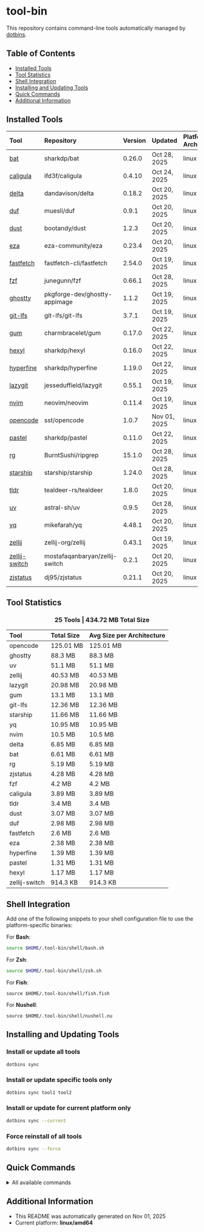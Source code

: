 # tool-bin
This repository contains command-line tools automatically managed by [dotbins](https://github.com/basnijholt/dotbins).

## Table of Contents

- [Installed Tools](#installed-tools)
- [Tool Statistics](#tool-statistics)
- [Shell Integration](#shell-integration)
- [Installing and Updating Tools](#installing-and-updating-tools)
- [Quick Commands](#quick-commands)
- [Additional Information](#additional-information)

## Installed Tools

| Tool | Repository | Version | Updated | Platforms & Architectures |
| :--- | :--------- | :------ | :------ | :------------------------ |
| [bat](https://github.com/sharkdp/bat) | sharkdp/bat | 0.26.0 | Oct 28, 2025 | linux (amd64) |
| [caligula](https://github.com/ifd3f/caligula) | ifd3f/caligula | 0.4.10 | Oct 24, 2025 | linux (amd64) |
| [delta](https://github.com/dandavison/delta) | dandavison/delta | 0.18.2 | Oct 20, 2025 | linux (amd64) |
| [duf](https://github.com/muesli/duf) | muesli/duf | 0.9.1 | Oct 20, 2025 | linux (amd64) |
| [dust](https://github.com/bootandy/dust) | bootandy/dust | 1.2.3 | Oct 20, 2025 | linux (amd64) |
| [eza](https://github.com/eza-community/eza) | eza-community/eza | 0.23.4 | Oct 20, 2025 | linux (amd64) |
| [fastfetch](https://github.com/fastfetch-cli/fastfetch) | fastfetch-cli/fastfetch | 2.54.0 | Oct 19, 2025 | linux (amd64) |
| [fzf](https://github.com/junegunn/fzf) | junegunn/fzf | 0.66.1 | Oct 28, 2025 | linux (amd64) |
| [ghostty](https://github.com/pkgforge-dev/ghostty-appimage) | pkgforge-dev/ghostty-appimage | 1.1.2 | Oct 19, 2025 | linux (amd64) |
| [git-lfs](https://github.com/git-lfs/git-lfs) | git-lfs/git-lfs | 3.7.1 | Oct 19, 2025 | linux (amd64) |
| [gum](https://github.com/charmbracelet/gum) | charmbracelet/gum | 0.17.0 | Oct 22, 2025 | linux (amd64) |
| [hexyl](https://github.com/sharkdp/hexyl) | sharkdp/hexyl | 0.16.0 | Oct 22, 2025 | linux (amd64) |
| [hyperfine](https://github.com/sharkdp/hyperfine) | sharkdp/hyperfine | 1.19.0 | Oct 22, 2025 | linux (amd64) |
| [lazygit](https://github.com/jesseduffield/lazygit) | jesseduffield/lazygit | 0.55.1 | Oct 19, 2025 | linux (amd64) |
| [nvim](https://github.com/neovim/neovim) | neovim/neovim | 0.11.4 | Oct 19, 2025 | linux (amd64) |
| [opencode](https://github.com/sst/opencode) | sst/opencode | 1.0.7 | Nov 01, 2025 | linux (amd64) |
| [pastel](https://github.com/sharkdp/pastel) | sharkdp/pastel | 0.11.0 | Oct 22, 2025 | linux (amd64) |
| [rg](https://github.com/BurntSushi/ripgrep) | BurntSushi/ripgrep | 15.1.0 | Oct 28, 2025 | linux (amd64) |
| [starship](https://github.com/starship/starship) | starship/starship | 1.24.0 | Oct 28, 2025 | linux (amd64) |
| [tldr](https://github.com/tealdeer-rs/tealdeer) | tealdeer-rs/tealdeer | 1.8.0 | Oct 20, 2025 | linux (amd64) |
| [uv](https://github.com/astral-sh/uv) | astral-sh/uv | 0.9.5 | Oct 28, 2025 | linux (amd64) |
| [yq](https://github.com/mikefarah/yq) | mikefarah/yq | 4.48.1 | Oct 20, 2025 | linux (amd64) |
| [zellij](https://github.com/zellij-org/zellij) | zellij-org/zellij | 0.43.1 | Oct 19, 2025 | linux (amd64) |
| [zellij-switch](https://github.com/mostafaqanbaryan/zellij-switch) | mostafaqanbaryan/zellij-switch | 0.2.1 | Oct 20, 2025 | linux (amd64) |
| [zjstatus](https://github.com/dj95/zjstatus) | dj95/zjstatus | 0.21.1 | Oct 20, 2025 | linux (amd64) |

## Tool Statistics

<div align='center'><h3>25 Tools | 434.72 MB Total Size</h3></div>

| Tool | Total Size | Avg Size per Architecture |
| :--- | :-------- | :------------------------ |
| opencode | 125.01 MB | 125.01 MB |
| ghostty | 88.3 MB | 88.3 MB |
| uv | 51.1 MB | 51.1 MB |
| zellij | 40.53 MB | 40.53 MB |
| lazygit | 20.98 MB | 20.98 MB |
| gum | 13.1 MB | 13.1 MB |
| git-lfs | 12.36 MB | 12.36 MB |
| starship | 11.66 MB | 11.66 MB |
| yq | 10.95 MB | 10.95 MB |
| nvim | 10.5 MB | 10.5 MB |
| delta | 6.85 MB | 6.85 MB |
| bat | 6.61 MB | 6.61 MB |
| rg | 5.19 MB | 5.19 MB |
| zjstatus | 4.28 MB | 4.28 MB |
| fzf | 4.2 MB | 4.2 MB |
| caligula | 3.89 MB | 3.89 MB |
| tldr | 3.4 MB | 3.4 MB |
| dust | 3.07 MB | 3.07 MB |
| duf | 2.98 MB | 2.98 MB |
| fastfetch | 2.6 MB | 2.6 MB |
| eza | 2.38 MB | 2.38 MB |
| hyperfine | 1.39 MB | 1.39 MB |
| pastel | 1.31 MB | 1.31 MB |
| hexyl | 1.17 MB | 1.17 MB |
| zellij-switch | 914.3 KB | 914.3 KB |

## Shell Integration

Add one of the following snippets to your shell configuration file to use the platform-specific binaries:

For **Bash**:
```bash
source $HOME/.tool-bin/shell/bash.sh
```

For **Zsh**:
```bash
source $HOME/.tool-bin/shell/zsh.sh
```

For **Fish**:
```fish
source $HOME/.tool-bin/shell/fish.fish
```

For **Nushell**:
```nu
source $HOME/.tool-bin/shell/nushell.nu
```

## Installing and Updating Tools

### Install or update all tools
```bash
dotbins sync
```

### Install or update specific tools only
```bash
dotbins sync tool1 tool2
```

### Install or update for current platform only
```bash
dotbins sync --current
```

### Force reinstall of all tools
```bash
dotbins sync --force
```

## Quick Commands

<details>
<summary>All available commands</summary>

```
dotbins list           # List all available tools
dotbins init           # Initialize directory structure
dotbins sync           # Install and update tools to their latest versions
dotbins readme         # Regenerate this README
dotbins status         # Show installed tool versions
dotbins get REPO       # Install tool directly to ~/.local/bin
```

For detailed usage information, run `dotbins --help` or `dotbins <command> --help`
</details>

## Additional Information

* This README was automatically generated on Nov 01, 2025
* Current platform: **linux/amd64**
